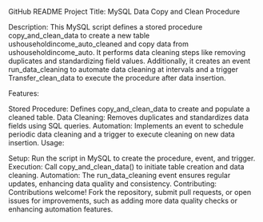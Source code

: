 GitHub README
Project Title: MySQL Data Copy and Clean Procedure

Description:
This MySQL script defines a stored procedure copy_and_clean_data to create a new table ushouseholdincome_auto_cleaned and copy data from ushouseholdincome_auto. It performs data cleaning steps like removing duplicates and standardizing field values. Additionally, it creates an event run_data_cleaning to automate data cleaning at intervals and a trigger Transfer_clean_data to execute the procedure after data insertion.

Features:

Stored Procedure: Defines copy_and_clean_data to create and populate a cleaned table.
Data Cleaning: Removes duplicates and standardizes data fields using SQL queries.
Automation: Implements an event to schedule periodic data cleaning and a trigger to execute cleaning on new data insertion.
Usage:

Setup: Run the script in MySQL to create the procedure, event, and trigger.
Execution: Call copy_and_clean_data() to initiate table creation and data cleaning.
Automation: The run_data_cleaning event ensures regular updates, enhancing data quality and consistency.
Contributing:
Contributions welcome! Fork the repository, submit pull requests, or open issues for improvements, such as adding more data quality checks or enhancing automation features.
